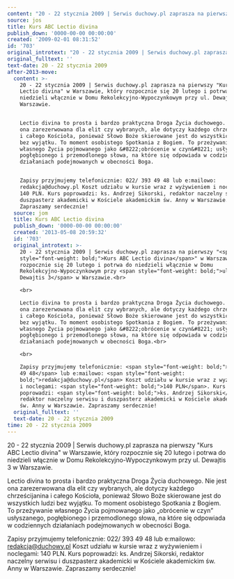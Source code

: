 ```yaml
---
content: "20 - 22 stycznia 2009 | Serwis duchowy.pl zaprasza na pierwszy \"Kurs ABC Lectio divina\" w Warszawie, który rozpocznie się 20 lutego i potrwa do niedzieli włącznie w Domu Rekolekcyjno-Wypoczynkowym przy ul. Dewajtis 3 w Warszawie.\n\nLectio divina to prosta i bardzo praktyczna Droga Życia duchowego. Nie jest ona zarezerwowana dla elit czy wybranych, ale dotyczy każdego chrześcijanina i całego Kościoła, ponieważ Słowo Boże skierowane jest do wszystkich ludzi bez wyjątku. To moment osobistego Spotkania z Bogiem. To przeżywanie własnego Życia pojmowanego jako &#8222;obrócenie w czyn&#8221; usłyszanego, pogłębionego i przemodlonego słowa, na które się odpowiada w codziennych działaniach podejmowanych w obecności Boga.\n\nZapisy przyjmujemy telefonicznie: 022/ 393 49 48 lub e:mailowo: redakcja@duchowy.pl Koszt udziału w kursie wraz z wyżywieniem i noclegami: 140 PLN. Kurs poprowadzi: ks. Andrzej Sikorski, redaktor naczelny serwisu i duszpasterz akademicki w Kościele akademickim św. Anny w Warszawie. Zapraszamy serdecznie!\n\n<!--CONTENT FROM OLD SERVER (jos before 2013): 20 - 22 stycznia 2009 | Serwis duchowy.pl zaprasza na pierwszy \"Kurs ABC Lectio divina\" w Warszawie, który rozpocznie się 20 lutego i potrwa do niedzieli włącznie w Domu Rekolekcyjno-Wypoczynkowym przy ul. Dewajtis 3 w Warszawie.\n\r\n\n\r\nLectio divina to prosta i bardzo praktyczna Droga Życia duchowego. Nie jest ona zarezerwowana dla elit czy wybranych, ale dotyczy każdego chrześcijanina i całego Kościoła, ponieważ Słowo Boże skierowane jest do wszystkich ludzi bez wyjątku. To moment osobistego Spotkania z Bogiem. To przeżywanie własnego Życia pojmowanego jako &#8222;obrócenie w czyn&#8221; usłyszanego, pogłębionego i przemodlonego słowa, na które się odpowiada w codziennych działaniach podejmowanych w obecności Boga.\n\r\n\n\r\nZapisy przyjmujemy telefonicznie: 022/ 393 49 48 lub e:mailowo: redakcja@duchowy.pl Koszt udziału w kursie wraz z wyżywieniem i noclegami: 140 PLN. Kurs poprowadzi: ks. Andrzej Sikorski, redaktor naczelny serwisu i duszpasterz akademicki w Kościele akademickim św. Anny w Warszawie. Zapraszamy serdecznie!\n-->"
source: jos
title: Kurs ABC Lectio divina
publish_down: '0000-00-00 00:00:00'
created: '2009-02-01 08:31:52'
id: '703'
original_introtext: "20 - 22 stycznia 2009 | Serwis duchowy.pl zaprasza na pierwszy \"<span style=\"font-weight: bold;\">Kurs ABC Lectio divina</span>\" w Warszawie, który rozpocznie się 20 lutego i potrwa do niedzieli włącznie w Domu Rekolekcyjno-Wypoczynkowym przy <span style=\"font-weight: bold;\">ul. Dewajtis 3</span> w Warszawie.<br>\r\n<br>\r\nLectio divina to prosta i bardzo praktyczna Droga Życia duchowego. Nie jest ona zarezerwowana dla elit czy wybranych, ale dotyczy każdego chrześcijanina i całego Kościoła, ponieważ Słowo Boże skierowane jest do wszystkich ludzi bez wyjątku. To moment osobistego Spotkania z Bogiem. To przeżywanie własnego Życia pojmowanego jako &#8222;obrócenie w czyn&#8221; usłyszanego, pogłębionego i przemodlonego słowa, na które się odpowiada w codziennych działaniach podejmowanych w obecności Boga.<br>\r\n<br>\r\nZapisy przyjmujemy telefonicznie: <span style=\"font-weight: bold;\">022/ 393 49 48</span> lub e:mailowo: <span style=\"font-weight: bold;\">redakcja@duchowy.pl</span> Koszt udziału w kursie wraz z wyżywieniem i noclegami: <span style=\"font-weight: bold;\">140 PLN</span>. Kurs poprowadzi: <span style=\"font-weight: bold;\">ks. Andrzej Sikorski</span>, redaktor naczelny serwisu i duszpasterz akademicki w Kościele akademickim św. Anny w Warszawie. Zapraszamy serdecznie!"
original_fulltext: ''
text-date: 20 - 22 stycznia 2009
after-2013-move:
  content: >-
    20 - 22 stycznia 2009 | Serwis duchowy.pl zaprasza na pierwszy "Kurs ABC
    Lectio divina" w Warszawie, który rozpocznie się 20 lutego i potrwa do
    niedzieli włącznie w Domu Rekolekcyjno-Wypoczynkowym przy ul. Dewajtis 3 w
    Warszawie.


    Lectio divina to prosta i bardzo praktyczna Droga Życia duchowego. Nie jest
    ona zarezerwowana dla elit czy wybranych, ale dotyczy każdego chrześcijanina
    i całego Kościoła, ponieważ Słowo Boże skierowane jest do wszystkich ludzi
    bez wyjątku. To moment osobistego Spotkania z Bogiem. To przeżywanie
    własnego Życia pojmowanego jako &#8222;obrócenie w czyn&#8221; usłyszanego,
    pogłębionego i przemodlonego słowa, na które się odpowiada w codziennych
    działaniach podejmowanych w obecności Boga.


    Zapisy przyjmujemy telefonicznie: 022/ 393 49 48 lub e:mailowo:
    redakcja@duchowy.pl Koszt udziału w kursie wraz z wyżywieniem i noclegami:
    140 PLN. Kurs poprowadzi: ks. Andrzej Sikorski, redaktor naczelny serwisu i
    duszpasterz akademicki w Kościele akademickim św. Anny w Warszawie.
    Zapraszamy serdecznie!
  source: jom
  title: Kurs ABC Lectio divina
  publish_down: '0000-00-00 00:00:00'
  created: '2013-05-08 20:59:32'
  id: '703'
  original_introtext: >-
    20 - 22 stycznia 2009 | Serwis duchowy.pl zaprasza na pierwszy "<span
    style="font-weight: bold;">Kurs ABC Lectio divina</span>" w Warszawie, który
    rozpocznie się 20 lutego i potrwa do niedzieli włącznie w Domu
    Rekolekcyjno-Wypoczynkowym przy <span style="font-weight: bold;">ul.
    Dewajtis 3</span> w Warszawie.<br>

    <br>

    Lectio divina to prosta i bardzo praktyczna Droga Życia duchowego. Nie jest
    ona zarezerwowana dla elit czy wybranych, ale dotyczy każdego chrześcijanina
    i całego Kościoła, ponieważ Słowo Boże skierowane jest do wszystkich ludzi
    bez wyjątku. To moment osobistego Spotkania z Bogiem. To przeżywanie
    własnego Życia pojmowanego jako &#8222;obrócenie w czyn&#8221; usłyszanego,
    pogłębionego i przemodlonego słowa, na które się odpowiada w codziennych
    działaniach podejmowanych w obecności Boga.<br>

    <br>

    Zapisy przyjmujemy telefonicznie: <span style="font-weight: bold;">022/ 393
    49 48</span> lub e:mailowo: <span style="font-weight:
    bold;">redakcja@duchowy.pl</span> Koszt udziału w kursie wraz z wyżywieniem
    i noclegami: <span style="font-weight: bold;">140 PLN</span>. Kurs
    poprowadzi: <span style="font-weight: bold;">ks. Andrzej Sikorski</span>,
    redaktor naczelny serwisu i duszpasterz akademicki w Kościele akademickim
    św. Anny w Warszawie. Zapraszamy serdecznie!
  original_fulltext: ''
  text-date: 20 - 22 stycznia 2009
time: 20 - 22 stycznia 2009
---
```

20 - 22 stycznia 2009 | Serwis duchowy.pl zaprasza na pierwszy "Kurs ABC Lectio divina" w Warszawie, który rozpocznie się 20 lutego i potrwa do niedzieli włącznie w Domu Rekolekcyjno-Wypoczynkowym przy ul. Dewajtis 3 w Warszawie.

Lectio divina to prosta i bardzo praktyczna Droga Życia duchowego. Nie jest ona zarezerwowana dla elit czy wybranych, ale dotyczy każdego chrześcijanina i całego Kościoła, ponieważ Słowo Boże skierowane jest do wszystkich ludzi bez wyjątku. To moment osobistego Spotkania z Bogiem. To przeżywanie własnego Życia pojmowanego jako &#8222;obrócenie w czyn&#8221; usłyszanego, pogłębionego i przemodlonego słowa, na które się odpowiada w codziennych działaniach podejmowanych w obecności Boga.

Zapisy przyjmujemy telefonicznie: 022/ 393 49 48 lub e:mailowo: redakcja@duchowy.pl Koszt udziału w kursie wraz z wyżywieniem i noclegami: 140 PLN. Kurs poprowadzi: ks. Andrzej Sikorski, redaktor naczelny serwisu i duszpasterz akademicki w Kościele akademickim św. Anny w Warszawie. Zapraszamy serdecznie!

<!--CONTENT FROM OLD SERVER (jos before 2013): 20 - 22 stycznia 2009 | Serwis duchowy.pl zaprasza na pierwszy "Kurs ABC Lectio divina" w Warszawie, który rozpocznie się 20 lutego i potrwa do niedzieli włącznie w Domu Rekolekcyjno-Wypoczynkowym przy ul. Dewajtis 3 w Warszawie.



Lectio divina to prosta i bardzo praktyczna Droga Życia duchowego. Nie jest ona zarezerwowana dla elit czy wybranych, ale dotyczy każdego chrześcijanina i całego Kościoła, ponieważ Słowo Boże skierowane jest do wszystkich ludzi bez wyjątku. To moment osobistego Spotkania z Bogiem. To przeżywanie własnego Życia pojmowanego jako &#8222;obrócenie w czyn&#8221; usłyszanego, pogłębionego i przemodlonego słowa, na które się odpowiada w codziennych działaniach podejmowanych w obecności Boga.



Zapisy przyjmujemy telefonicznie: 022/ 393 49 48 lub e:mailowo: redakcja@duchowy.pl Koszt udziału w kursie wraz z wyżywieniem i noclegami: 140 PLN. Kurs poprowadzi: ks. Andrzej Sikorski, redaktor naczelny serwisu i duszpasterz akademicki w Kościele akademickim św. Anny w Warszawie. Zapraszamy serdecznie!
-->

<!--{{json:{"created_date":"2009-02-01 08:31:52","publish_down":"0000-00-00 00:00:00","id":"703"}}}-->